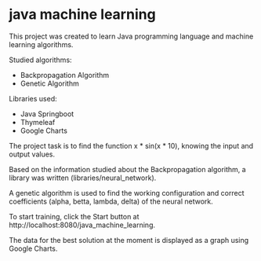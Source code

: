 # java machine learning

This project was created to learn Java programming language and machine learning algorithms.

Studied algorithms:

* Backpropagation Algorithm
* Genetic Algorithm

Libraries used:

* Java Springboot
* Thymeleaf
* Google Charts

The project task is to find the function x * sin(x * 10), knowing the input and output values.


Based on the information studied about the Backpropagation algorithm, a library was written (libraries/neural_network).


A genetic algorithm is used to find the working configuration and correct coefficients (alpha, betta, lambda, delta) of the neural network.


To start training, click the Start button at http://localhost:8080/java_machine_learning.


The data for the best solution at the moment is displayed as a graph using Google Charts.